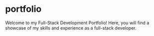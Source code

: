 # portfolio
Welcome to my Full-Stack Development Portfolio! Here, you will find a showcase of my skills and experience as a full-stack developer.
